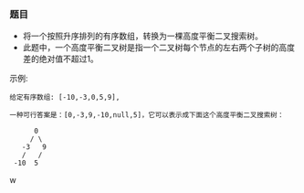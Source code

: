 ### 题目
* 将一个按照升序排列的有序数组，转换为一棵高度平衡二叉搜索树。
* 此题中，一个高度平衡二叉树是指一个二叉树每个节点的左右两个子树的高度差的绝对值不超过1。

 
示例:
```
给定有序数组: [-10,-3,0,5,9],

一种可行答案是：[0,-3,9,-10,null,5]，它可以表示成下面这个高度平衡二叉搜索树：

      0
     / \
   -3   9
   /   /
 -10  5
```
w